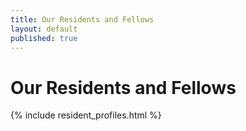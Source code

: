 ```yaml
---
title: Our Residents and Fellows
layout: default
published: true
---
```


#  Our Residents and Fellows

{% include resident_profiles.html %}
